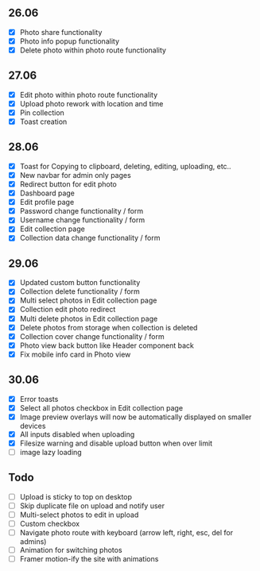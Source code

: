 ## 26.06

-   [x] Photo share functionality
-   [x] Photo info popup functionality
-   [x] Delete photo within photo route functionality

## 27.06

-   [x] Edit photo within photo route functionality
-   [x] Upload photo rework with location and time
-   [x] Pin collection
-   [x] Toast creation

## 28.06

-   [x] Toast for Copying to clipboard, deleting, editing, uploading, etc..
-   [x] New navbar for admin only pages
-   [x] Redirect button for edit photo
-   [x] Dashboard page
-   [x] Edit profile page
-   [x] Password change functionality / form
-   [x] Username change functionality / form
-   [x] Edit collection page
-   [x] Collection data change functionality / form

## 29.06

-   [x] Updated custom button functionality
-   [x] Collection delete functionality / form
-   [x] Multi select photos in Edit collection page
-   [x] Collection edit photo redirect
-   [x] Multi delete photos in Edit collection page
-   [x] Delete photos from storage when collection is deleted
-   [x] Collection cover change functionality / form
-   [x] Photo view back button like Header component back
-   [x] Fix mobile info card in Photo view

## 30.06

-   [x] Error toasts
-   [x] Select all photos checkbox in Edit collection page
-   [x] Image preview overlays will now be automatically displayed on smaller devices
-   [x] All inputs disabled when uploading
-   [x] Filesize warning and disable upload button when over limit
-   [ ] image lazy loading

## Todo

-   [ ] Upload is sticky to top on desktop
-   [ ] Skip duplicate file on upload and notify user
-   [ ] Multi-select photos to edit in upload
-   [ ] Custom checkbox
-   [ ] Navigate photo route with keyboard (arrow left, right, esc, del for admins)
-   [ ] Animation for switching photos
-   [ ] Framer motion-ify the site with animations
